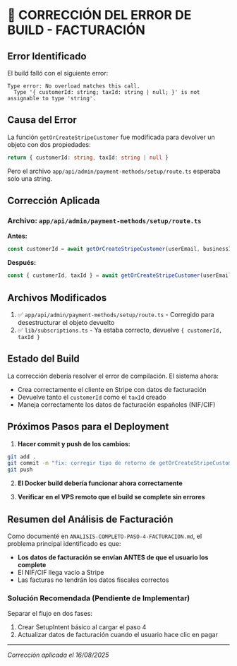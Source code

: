 # 🔧 CORRECCIÓN DEL ERROR DE BUILD - FACTURACIÓN

## Error Identificado

El build falló con el siguiente error:
```
Type error: No overload matches this call.
  Type '{ customerId: string; taxId: string | null; }' is not assignable to type 'string'.
```

## Causa del Error

La función `getOrCreateStripeCustomer` fue modificada para devolver un objeto con dos propiedades:
```typescript
return { customerId: string, taxId: string | null }
```

Pero el archivo `app/api/admin/payment-methods/setup/route.ts` esperaba solo una string.

## Corrección Aplicada

### Archivo: `app/api/admin/payment-methods/setup/route.ts`

**Antes:**
```typescript
const customerId = await getOrCreateStripeCustomer(userEmail, businessId, userName);
```

**Después:**
```typescript
const { customerId, taxId } = await getOrCreateStripeCustomer(userEmail, businessId, userName);
```

## Archivos Modificados

1. ✅ `app/api/admin/payment-methods/setup/route.ts` - Corregido para desestructurar el objeto devuelto
2. ✅ `lib/subscriptions.ts` - Ya estaba correcto, devuelve `{ customerId, taxId }`

## Estado del Build

La corrección debería resolver el error de compilación. El sistema ahora:
- Crea correctamente el cliente en Stripe con datos de facturación
- Devuelve tanto el `customerId` como el `taxId` creado
- Maneja correctamente los datos de facturación españoles (NIF/CIF)

## Próximos Pasos para el Deployment

1. **Hacer commit y push de los cambios:**
```bash
git add .
git commit -m "fix: corregir tipo de retorno de getOrCreateStripeCustomer en payment-methods/setup"
git push
```

2. **El Docker build debería funcionar ahora correctamente**

3. **Verificar en el VPS remoto que el build se complete sin errores**

## Resumen del Análisis de Facturación

Como documenté en `ANALISIS-COMPLETO-PASO-4-FACTURACION.md`, el problema principal identificado es que:

- **Los datos de facturación se envían ANTES de que el usuario los complete**
- El NIF/CIF llega vacío a Stripe
- Las facturas no tendrán los datos fiscales correctos

### Solución Recomendada (Pendiente de Implementar)

Separar el flujo en dos fases:
1. Crear SetupIntent básico al cargar el paso 4
2. Actualizar datos de facturación cuando el usuario hace clic en pagar

---

*Corrección aplicada el 16/08/2025*
